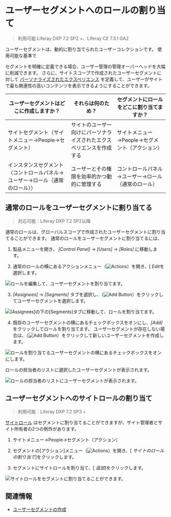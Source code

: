 # ユーザーセグメントへのロールの割り当て

> 利用可能:Liferay DXP 7.2 SP2 +、Liferay CE 7.3.1 GA2

ユーザーセグメントは、動的に割り当てられたユーザーコレクションです。 使用可能な基準</a>で

セグメントを明確に定義できる場合、ユーザー管理の管理オーバーヘッドを大幅に削減できます。 さらに、サイトスコープで作成されたユーザーセグメントに対して [パーソナライズされたエクスペリエンス](../../site-building/personalizing-site-experience/personalizing-site-experience.md) を定義して、ユーザーがサイトで最も関連性の高いコンテンツを表示できるようにすることができます。</p> 

| ユーザーセグメントはどこに作成しますか？                    | それらは何のため？                          | セグメントにロールをどこに割り当てますか？       |
| --------------------------------------- | ---------------------------------- | --------------------------- |
| サイトセグメント（サイトメニュー→People→セグメント）          | サイトのユーザー向けにパーソナライズされたエクスペリエンスを作成する | サイトメニュー→People→セグメント（アクション） |
| インスタンスセグメント（コントロールパネル→ユーザー→ロール（通常のロール）） | ユーザーとその権限を効率的かつ動的に管理する             | コントロールパネル→ユーザー→ロール（通常のロール）  |




## 通常のロールをユーザーセグメントに割り当てる



> 対応可能：Liferay DXP 7.2 SP2以降

通常のロールは、グローバルスコープで作成されたユーザーセグメントに割り当てることができます。 通常のロールをユーザーセグメントに割り当てるには、

1.  製品メニューを開き、 *[Control Panel]* → *[Users]* → *[Roles]* に移動します。

2.  通常のロールの横にあるアクションメニュー（![Actions](../../images/icon-actions.png)）を開き、[ *Edit*を選択します。
   
   ![ロールを編集して、ユーザーセグメントを割り当てます。](./assigning-roles-to-user-segments/images/01.png)

3.  *[Assignees]* → *[Segments]* タブを選択し、（![Add Button](../../images/icon-add.png)）をクリックしてユーザーセグメントを選択します。
   
   ![[Assignees]の下の[Segments]タブに移動して、ロールを割り当てます。](./assigning-roles-to-user-segments/images/02.png)

4.  既存のユーザーセグメントの横にあるチェックボックスをオンにし、*[Add]* をクリックしてロールを割り当てます。 ユーザーセグメントが存在しない場合は、（![Add Button](../../images/icon-add.png)）をクリックして新しいユーザーセグメントを作成します。
   
   ![ロールを割り当てるユーザーセグメントの横にあるチェックボックスをオンにします。](./assigning-roles-to-user-segments/images/03.png)

ロールの担当者のリストに選択したユーザーセグメントが表示されます。

![ロールの担当者のリストにユーザーセグメントが表示されます。](./assigning-roles-to-user-segments/images/04.png)



## ユーザーセグメントへのサイトロールの割り当て



> 利用可能：Liferay DXP 7.2 SP3 +

[サイトロール](./understanding-roles-and-permissions.md) はセグメントに割り当てることができますが、サイト管理者とサイト所有者の2つの例外があります。

1.  サイトメニュー→People→セグメント（アクション）

2.  セグメントの[アクション]メニュー（![Actions](../../images/icon-actions.png)）を開き、[ *サイトのロールの割り当て*]をクリックします。

3.  セグメントにサイトロールを割り当て、[ *追加*]をクリックします。
   
   ![サイトロールをセグメントに割り当てることができます。](./assigning-roles-to-user-segments/images/05.png)



## 関連情報

  - [ユーザーセグメントの作成](../../site-building/personalizing-site-experience/segmentation/creating-and-managing-user-segments.md)

